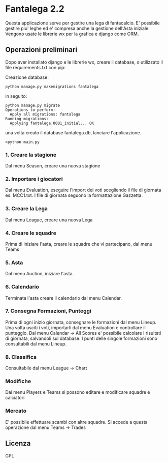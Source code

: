 # Fantalega 2.2

Questa applicazione serve per gestire una lega di fantacalcio.
E' possibile gestire piu' leghe ed e' compresa anche la gestione
dell'Asta iniziale.
Vengono usate le librerie wx per la grafica e django come ORM.

## Operazioni preliminari

Dopo aver installato django e le librerie wx, creare il database,
o utilizzato il file requirements.txt con pip:

Creazione database:

```
python manage.py makemigrations fantalega
```

in seguito:

```
python manage.py migrate
Operations to perform:
  Apply all migrations: fantalega
Running migrations:
  Applying fantalega.0001_initial... OK
```

una volta creato il database fantalega.db, lanciare l'applicazione.

```
>python main.py
```

### 1. Creare la stagione

Dal menu Season, creare una nuova stagione


### 2. Importare i giocatori

Dal menu Evaluation, eseguire l'import dei voti scegliendo il file di giornata es. MCC1.txt.
I file di giornata seguono la formattazione Gazzetta.

### 3. Creare la Lega

Dal menu League, creare una nuova Lega


### 4. Creare le squadre

Prima di iniziare l'asta, creare le squadre che vi partecipano, dal menu Teams


### 5. Asta

Dal menu Auction, iniziare l'asta.

### 6. Calendario

Terminata l'asta creare il calendario dal menu Calendar.

### 7. Consegna Formazioni, Punteggi

Prima di ogni inizio giornata, consegnare le formazioni dal menu Lineup.
Una volta usciti i voti, importarli dal menu Evaluation e controllare il
punteggio. Dal menu Calendar -> All Scores e' possibile calcolare i risultati
di giornata, salvandoli sul database. I punti delle singole formazioni sono 
consultabili dal menu Lineup.

### 8. Classifica

Consultabile dal menu League -> Chart


### Modifiche

Dai menu Players e Teams si possono editare e modificare squadre e calciatori

### Mercato

E' possibile effettuare scambi con altre squadre.
 Si accede a questa operazione dal menu Teams -> Trades

## Licenza

GPL
